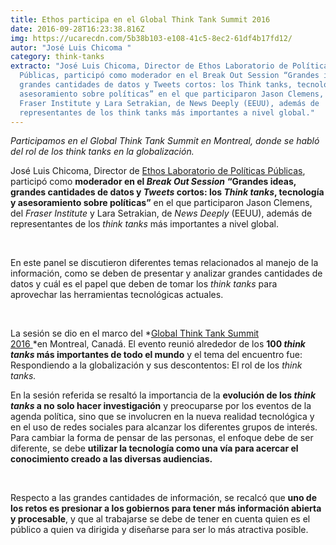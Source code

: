 ```yaml
---
title: Ethos participa en el Global Think Tank Summit 2016
date: 2016-09-28T16:23:38.816Z
img: https://ucarecdn.com/5b38b103-e108-41c5-8ec2-61df4b17fd12/
autor: "José Luis Chicoma "
category: think-tanks
extracto: "José Luis Chicoma, Director de Ethos Laboratorio de Políticas
  Públicas, participó como moderador en el Break Out Session “Grandes ideas,
  grandes cantidades de datos y Tweets cortos: los Think tanks, tecnología y
  asesoramiento sobre políticas” en el que participaron Jason Clemens, del
  Fraser Institute y Lara Setrakian, de News Deeply (EEUU), además de
  representantes de los think tanks más importantes a nivel global."
---
```

*Participamos en el Global Think Tank Summit en Montreal, donde se habló del rol de los think tanks en la globalización.*

José Luis Chicoma, Director de [Ethos Laboratorio de Políticas Públicas](https://www.ethos.org.mx/), participó como **moderador en el *Break Out Session*** **“Grandes ideas, grandes cantidades de datos y *Tweets* cortos: los *Think tanks*, tecnología y asesoramiento sobre políticas”** en el que participaron Jason Clemens, del *Fraser Institute* y Lara Setrakian, de *News Deeply* (EEUU), además de representantes de los *think tanks* más importantes a nivel global.

 

En este panel se discutieron diferentes temas relacionados al manejo de la información, como se deben de presentar y analizar grandes cantidades de datos y cuál es el papel que deben de tomar los *think tanks* para aprovechar las herramientas tecnológicas actuales. 

 

La sesión se dio en el marco del *[Global Think Tank Summit 2016 ](https://www.globalthinktanksummit.org/)*en Montreal, Canadá. El evento reunió alrededor de los **100 *think tanks* más importantes de todo el mundo** y el tema del encuentro fue: Respondiendo a la globalización y sus descontentos: El rol de los *think tanks.*

En la sesión referida se resaltó la importancia de la **evolución de los *think tanks* a no solo hacer investigación** y preocuparse por los eventos de la agenda política, sino que se involucren en la nueva realidad tecnológica y en el uso de redes sociales para alcanzar los diferentes grupos de interés. Para cambiar la forma de pensar de las personas, el enfoque debe de ser diferente, se debe **utilizar la tecnología como una vía para acercar el conocimiento creado a las diversas audiencias.**

 

Respecto a las grandes cantidades de información, se recalcó que **uno de los retos es presionar a los gobiernos para tener más información abierta y procesable**, y que al trabajarse se debe de tener en cuenta quien es el público a quien va dirigida y diseñarse para ser lo más atractiva posible.
